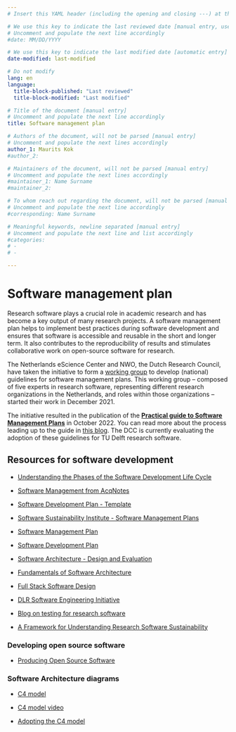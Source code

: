```yaml
---
# Insert this YAML header (including the opening and closing ---) at the beginning of the document and fill it out accordingly

# We use this key to indicate the last reviewed date [manual entry, use MM/DD/YYYY]
# Uncomment and populate the next line accordingly
#date: MM/DD/YYYY

# We use this key to indicate the last modified date [automatic entry]
date-modified: last-modified

# Do not modify
lang: en
language: 
  title-block-published: "Last reviewed"
  title-block-modified: "Last modified"

# Title of the document [manual entry]
# Uncomment and populate the next line accordingly
title: Software management plan

# Authors of the document, will not be parsed [manual entry]
# Uncomment and populate the next lines accordingly
author_1: Maurits Kok
#author_2:

# Maintainers of the document, will not be parsed [manual entry]
# Uncomment and populate the next lines accordingly
#maintainer_1: Name Surname
#maintainer_2:

# To whom reach out regarding the document, will not be parsed [manual entry]
# Uncomment and populate the next line accordingly
#corresponding: Name Surname

# Meaningful keywords, newline separated [manual entry]
# Uncomment and populate the next line and list accordingly
#categories: 
# - 
# - 

---
```


# Software management plan

Research software plays a crucial role in academic research and has become a key output of many research projects. A software management plan helps to implement best practices during software development and ensures that software is accessible and reusable in the short and longer term. It also contributes to the reproducibility of results and stimulates collaborative work on open-source software for research. 

The Netherlands eScience Center and NWO, the Dutch Research Council, have taken the initiative to form a [working group](https://www.esciencecenter.nl/national-guidelines-for-software-management-plans/) to develop (national) guidelines for software management plans. This working group – composed of five experts in research software, representing different research organizations in the Netherlands, and roles within those organizations – started their work in December 2021.

The initiative resulted in the publication of the [**Practical guide to Software Management Plans**](https://zenodo.org/record/7248877) in October 2022. You can read more about the process leading up to the guide in [this blog](https://blog.esciencecenter.nl/how-to-manage-your-software-327c8ac8a937). The DCC is currently evaluating the adoption of these guidelines for TU Delft research software.

## Resources for software development

* [Understanding the Phases of the Software Development Life Cycle](https://resources.github.com/software-development/what-is-sdlc/)

* [Software Management from AcqNotes](https://acqnotes.com/acqnote/careerfields/software-management-overview)

* [Software Development Plan - Template](https://www.acqnotes.com/Attachments/Software%20Development%20Plan%20Template%20-%20SPAWAR.pdf)

* [Software Sustainability Institute - Software Management Plans](https://www.software.ac.uk/software-management-plans)

* [Software Management Plan](https://zenodo.org/record/2159713)

* [Software Development Plan](https://doit.software/blog/software-development-plan)

* [Software Architecture - Design and Evaluation](https://www.diva-portal.org/smash/get/diva2:838171/FULLTEXT01.pdf)

* [Fundamentals of Software Architecture](https://tudelft.on.worldcat.org/v2/search/detail/1141018084?queryString=Fundamentals%20of%20Software%20Architecture)

* [Full Stack Software Design](https://khalilstemmler.com/articles/software-design-architecture/full-stack-software-design)

* [DLR Software Engineering Initiative](https://rse.dlr.de/guidelines/00_dlr-se-guidelines_en.html#anwendungsklassen)

* [Blog on testing for research software](https://www.software.ac.uk/blog/2021-12-22-testing-research-software-review-iccs-2021-and-septembrse)

* [A Framework for Understanding Research Software Sustainability](https://doi.org/10.5281/zenodo.4988277 )


### Developing open source software

* [Producing Open Source Software](https://producingoss.com/en/producingoss-letter.pdf)


### Software Architecture diagrams

* [C4 model](https://c4model.com/)

* [C4 model video](https://www.youtube.com/watch?v=x2-rSnhpw0g)

* [Adopting the C4 model](https://lukemerrett.com/c4-diagrams-as-code-architectural-joy/)